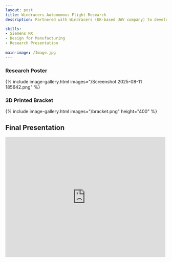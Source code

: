 ```yaml
---
layout: post
title: Windracers Autonomous Flight Research
description: Partnered with Windracers (UK-based UAV company) to develop autopilot systems for a self-flying cargo aircraft using scaled model. Utilized high precision motion-capture environment and designed custom component brackets using Siemens NX for aircraft models and simulations 

skills: 
- Siemens NX
- Design for Manufacturing 
- Research Presentation
  
main-image: /Image.jpg
---
```


### Research Poster
{% include image-gallery.html images="/Screenshot 2025-08-11 185642.png" %} 

### 3D Printed Bracket
{% include image-gallery.html images="/bracket.png" height="400" %} 

## Final Presentation 
<embed src="https://drive.google.com/file/d/1XKUTNDPQ-C2fN80IK_WuORRuiJR32nGV/view?usp=sharing](https://drive.google.com/file/d/1XKUTNDPQ-C2fN80IK_WuORRuiJR32nGV/view?usp=sharing)" width="500" height="375">

